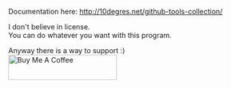 
Documentation here: http://10degres.net/github-tools-collection/  
  
I don't believe in license.  
You can do whatever you want with this program.  

Anyway there is a way to support :)  
<a href="https://www.buymeacoffee.com/gwendallecoguic" target="_blank"><img src="https://cdn.buymeacoffee.com/buttons/default-yellow.png" alt="Buy Me A Coffee" style="height: 51px !important;width: 217px !important;" width="217" ></a>
